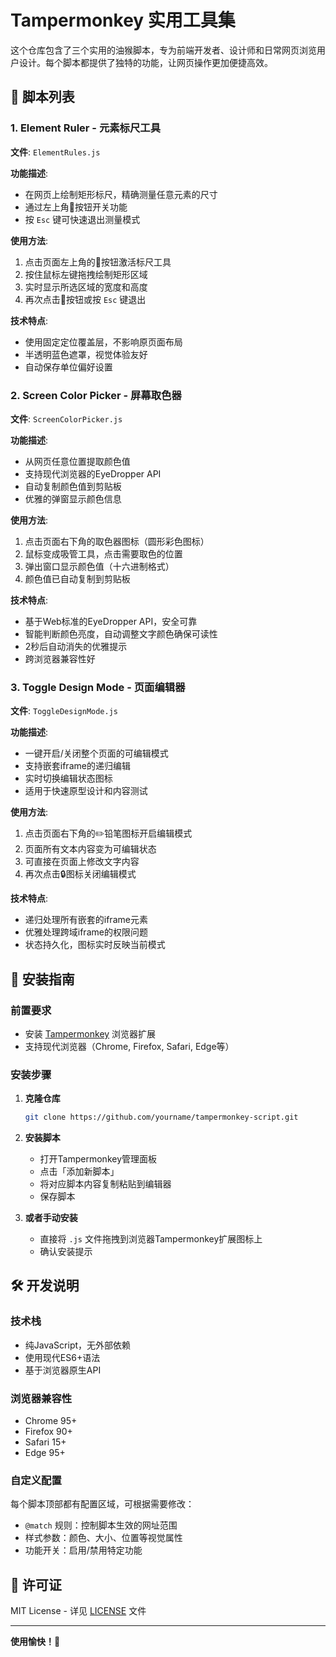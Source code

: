 # Tampermonkey 实用工具集

这个仓库包含了三个实用的油猴脚本，专为前端开发者、设计师和日常网页浏览用户设计。每个脚本都提供了独特的功能，让网页操作更加便捷高效。

## 🎯 脚本列表

### 1. Element Ruler - 元素标尺工具

**文件**: `ElementRules.js`

**功能描述**: 
- 在网页上绘制矩形标尺，精确测量任意元素的尺寸
- 通过左上角📏按钮开关功能
- 按 `Esc` 键可快速退出测量模式

**使用方法**:
1. 点击页面左上角的📏按钮激活标尺工具
2. 按住鼠标左键拖拽绘制矩形区域
3. 实时显示所选区域的宽度和高度
4. 再次点击📏按钮或按 `Esc` 键退出

**技术特点**:
- 使用固定定位覆盖层，不影响原页面布局
- 半透明蓝色遮罩，视觉体验友好
- 自动保存单位偏好设置

### 2. Screen Color Picker - 屏幕取色器

**文件**: `ScreenColorPicker.js`

**功能描述**:
- 从网页任意位置提取颜色值
- 支持现代浏览器的EyeDropper API
- 自动复制颜色值到剪贴板
- 优雅的弹窗显示颜色信息

**使用方法**:
1. 点击页面右下角的取色器图标（圆形彩色图标）
2. 鼠标变成吸管工具，点击需要取色的位置
3. 弹出窗口显示颜色值（十六进制格式）
4. 颜色值已自动复制到剪贴板

**技术特点**:
- 基于Web标准的EyeDropper API，安全可靠
- 智能判断颜色亮度，自动调整文字颜色确保可读性
- 2秒后自动消失的优雅提示
- 跨浏览器兼容性好

### 3. Toggle Design Mode - 页面编辑器

**文件**: `ToggleDesignMode.js`

**功能描述**:
- 一键开启/关闭整个页面的可编辑模式
- 支持嵌套iframe的递归编辑
- 实时切换编辑状态图标
- 适用于快速原型设计和内容测试

**使用方法**:
1. 点击页面右下角的✏️铅笔图标开启编辑模式
2. 页面所有文本内容变为可编辑状态
3. 可直接在页面上修改文字内容
4. 再次点击🔒图标关闭编辑模式

**技术特点**:
- 递归处理所有嵌套的iframe元素
- 优雅处理跨域iframe的权限问题
- 状态持久化，图标实时反映当前模式

## 🚀 安装指南

### 前置要求
- 安装 [Tampermonkey](https://www.tampermonkey.net/) 浏览器扩展
- 支持现代浏览器（Chrome, Firefox, Safari, Edge等）

### 安装步骤

1. **克隆仓库**
   ```bash
   git clone https://github.com/yourname/tampermonkey-script.git
   ```

2. **安装脚本**
   - 打开Tampermonkey管理面板
   - 点击「添加新脚本」
   - 将对应脚本内容复制粘贴到编辑器
   - 保存脚本

3. **或者手动安装**
   - 直接将 `.js` 文件拖拽到浏览器Tampermonkey扩展图标上
   - 确认安装提示

## 🛠️ 开发说明

### 技术栈
- 纯JavaScript，无外部依赖
- 使用现代ES6+语法
- 基于浏览器原生API

### 浏览器兼容性
- Chrome 95+
- Firefox 90+
- Safari 15+
- Edge 95+

### 自定义配置
每个脚本顶部都有配置区域，可根据需要修改：
- `@match` 规则：控制脚本生效的网址范围
- 样式参数：颜色、大小、位置等视觉属性
- 功能开关：启用/禁用特定功能

## 📄 许可证

MIT License - 详见 [LICENSE](LICENSE) 文件

---

**使用愉快！🎉**